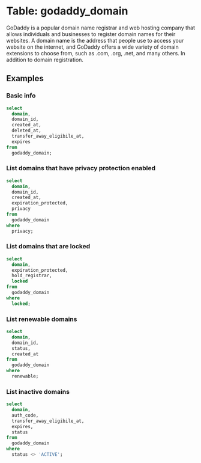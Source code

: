 # Table: godaddy_domain

GoDaddy is a popular domain name registrar and web hosting company that allows individuals and businesses to register domain names for their websites. A domain name is the address that people use to access your website on the internet, and GoDaddy offers a wide variety of domain extensions to choose from, such as .com, .org, .net, and many others. In addition to domain registration.

## Examples

### Basic info

```sql
select
  domain,
  domain_id,
  created_at,
  deleted_at,
  transfer_away_eligibile_at,
  expires
from
  godaddy_domain;
```

### List domains that have privacy protection enabled

```sql
select
  domain,
  domain_id,
  created_at,
  expiration_protected,
  privacy
from
  godaddy_domain
where
  privacy;
```

### List domains that are locked

```sql
select
  domain,
  expiration_protected,
  hold_registrar,
  locked
from
  godaddy_domain
where
  locked;
```

### List renewable domains

```sql
select
  domain,
  domain_id,
  status,
  created_at
from
  godaddy_domain
where
  renewable;
```

### List inactive domains

```sql
select
  domain,
  auth_code,
  transfer_away_eligibile_at,
  expires,
  status
from
  godaddy_domain
where
  status <> 'ACTIVE';
```